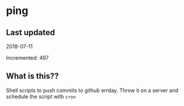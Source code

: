 # ping

## Last updated
2018-07-11

Incremented: 497

## What is this??
Shell scripts to push commits to github errday. Throw it on a server and schedule the script with `cron`
